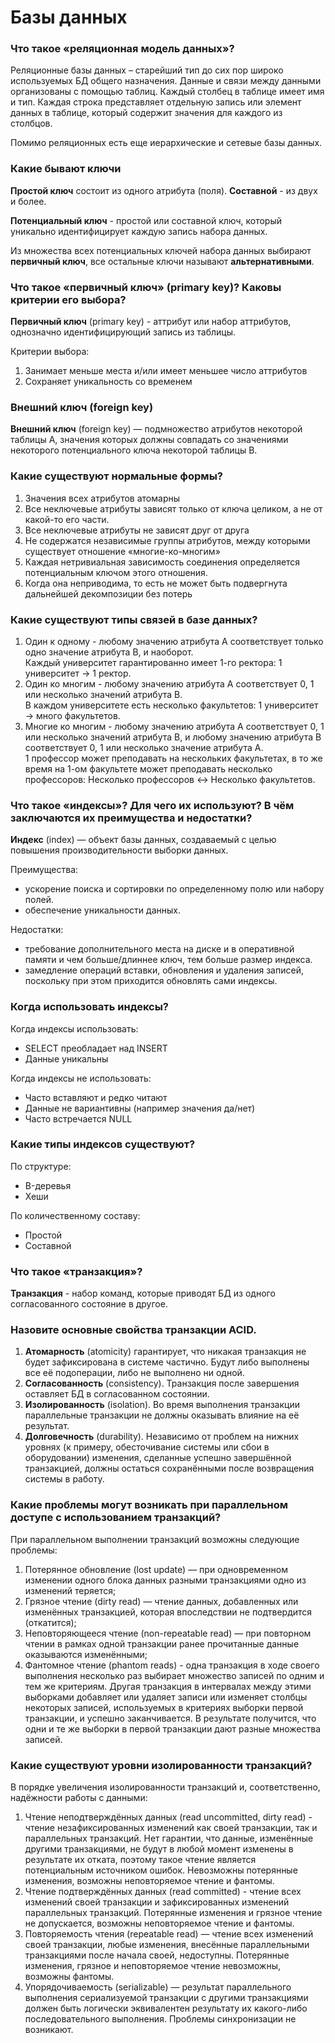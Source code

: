 # Базы данных

### Что такое «реляционная модель данных»?
Реляционные базы данных – старейший тип до сих пор широко используемых БД общего назначения. Данные и связи между 
данными организованы с помощью таблиц. Каждый столбец в таблице имеет имя и тип. Каждая строка представляет отдельную 
запись или элемент данных в таблице, который содержит значения для каждого из столбцов.

Помимо реляционных есть еще иерархические и сетевые базы данных.

### Какие бывают ключи
**Простой ключ** состоит из одного атрибута (поля). **Составной** - из двух и более.

**Потенциальный ключ** - простой или составной ключ, который уникально идентифицирует каждую запись набора данных.

Из множества всех потенциальных ключей набора данных выбирают **первичный ключ**, все остальные ключи 
называют **альтернативными**.

### Что такое «первичный ключ» (primary key)? Каковы критерии его выбора?
**Первичный ключ** (primary key) - аттрибут или набор аттрибутов, однозначно идентифицирующий запись из таблицы.

Критерии выбора:
1) Занимает меньше места и/или имеет меньшее число аттрибутов
2) Сохраняет уникальность со временем

### Внешний ключ (foreign key)
**Внешний ключ** (foreign key) — подмножество атрибутов некоторой таблицы A, значения которых должны совпадать со 
значениями некоторого потенциального ключа некоторой таблицы B.

### Какие существуют нормальные формы?
1) Значения всех атрибутов атомарны
2) Все неключевые атрибуты зависят только от ключа целиком, а не от какой-то его части.
3) Все неключевые атрибуты не зависят друг от друга
4) Не содержатся независимые группы атрибутов, между которыми существует отношение «многие-ко-многим»
5) Каждая нетривиальная зависимость соединения определяется потенциальным ключом этого отношения.
6) Когда она неприводима, то есть не может быть подвергнута дальнейшей декомпозиции без потерь

### Какие существуют типы связей в базе данных?
1) Один к одному - любому значению атрибута А соответствует только одно значение атрибута В, и наоборот.  
   Каждый университет гарантированно имеет 1-го ректора: 1 университет → 1 ректор.
2) Один ко многим - любому значению атрибута А соответствует 0, 1 или несколько значений атрибута В.  
   В каждом университете есть несколько факультетов: 1 университет → много факультетов.
3) Многие ко многим - любому значению атрибута А соответствует 0, 1 или несколько значений атрибута В, и 
любому значению атрибута В соответствует 0, 1 или несколько значение атрибута А.  
   1 профессор может преподавать на нескольких факультетах, в то же время на 1-ом факультете может преподавать 
несколько профессоров: Несколько профессоров ↔ Несколько факультетов.

### Что такое «индексы»? Для чего их используют? В чём заключаются их преимущества и недостатки?
**Индекс** (index) — объект базы данных, создаваемый с целью повышения производительности выборки данных.

Преимущества:
+ ускорение поиска и сортировки по определенному полю или набору полей.
+ обеспечение уникальности данных.

Недостатки:
+ требование дополнительного места на диске и в оперативной памяти и чем больше/длиннее ключ, тем больше размер индекса.
+ замедление операций вставки, обновления и удаления записей, поскольку при этом приходится обновлять сами индексы.

### Когда использовать индексы?

Когда индексы использовать:
+ SELECT преобладает над INSERT
+ Данные уникальны

Когда индексы не использовать:
+ Часто вставляют и редко читают
+ Данные не вариантивны (например значения да/нет)
+ Часто встречается NULL

### Какие типы индексов существуют?
По структуре:
+ B-деревья
+ Хеши

По количественному составу:
+ Простой
+ Составной

### Что такое «транзакция»?
**Транзакция** - набор команд, которые приводят БД из одного согласованного состояние в другое.

### Назовите основные свойства транзакции ACID.
1) **Атомарность** (atomicity) гарантирует, что никакая транзакция не будет зафиксирована в системе частично. Будут 
либо выполнены все её подоперации, либо не выполнено ни одной.
2) **Согласованность** (consistency). Транзакция после завершения оставляет БД в согласованном состоянии.
3) **Изолированность** (isolation). Во время выполнения транзакции параллельные транзакции не должны оказывать влияние 
на её результат.
4) **Долговечность** (durability). Независимо от проблем на нижних уровнях (к примеру, обесточивание системы или сбои 
в оборудовании) изменения, сделанные успешно завершённой транзакцией, должны остаться сохранёнными после возвращения 
системы в работу.

### Какие проблемы могут возникать при параллельном доступе с использованием транзакций?
При параллельном выполнении транзакций возможны следующие проблемы:
1) Потерянное обновление (lost update) — при одновременном изменении одного блока данных разными транзакциями одно из 
изменений теряется;
2) Грязное чтение (dirty read) — чтение данных, добавленных или изменённых транзакцией, которая впоследствии не 
подтвердится (откатится);
3) Неповторяющееся чтение (non-repeatable read) — при повторном чтении в рамках одной транзакции ранее прочитанные 
данные оказываются изменёнными;
4) Фантомное чтение (phantom reads) - одна транзакция в ходе своего выполнения несколько раз выбирает множество 
записей по одним и тем же критериям. Другая транзакция в интервалах между этими выборками добавляет или удаляет записи 
или изменяет столбцы некоторых записей, используемых в критериях выборки первой транзакции, и успешно заканчивается. 
В результате получится, что одни и те же выборки в первой транзакции дают разные множества записей.

### Какие существуют уровни изолированности транзакций?
В порядке увеличения изолированности транзакций и, соответственно, надёжности работы с данными:
1) Чтение неподтверждённых данных (read uncommitted, dirty read) - чтение незафиксированных изменений как своей 
транзакции, так и параллельных транзакций. Нет гарантии, что данные, изменённые другими транзакциями, не будут 
в любой момент изменены в результате их отката, поэтому такое чтение является потенциальным источником ошибок. 
Невозможны потерянные изменения, возможны неповторяемое чтение и фантомы.
2) Чтение подтверждённых данных (read committed) - чтение всех изменений своей транзакции и зафиксированных изменений 
параллельных транзакций. Потерянные изменения и грязное чтение не допускается, возможны неповторяемое чтение и фантомы.
3) Повторяемость чтения (repeatable read) — чтение всех изменений своей транзакции, любые изменения, внесённые 
параллельными транзакциями после начала своей, недоступны. Потерянные изменения, грязное и неповторяемое чтение 
невозможны, возможны фантомы.
4) Упорядочиваемость (serializable) — результат параллельного выполнения сериализуемой транзакции с другими 
транзакциями должен быть логически эквивалентен результату их какого-либо последовательного выполнения. Проблемы 
синхронизации не возникают.